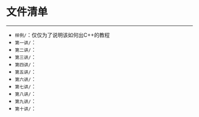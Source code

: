 # 文件清单

---

- <code>样例/</code>：仅仅为了说明该如何出C++的教程
- <code>第一讲/</code>：
- <code>第二讲/</code>：
- <code>第三讲/</code>：
- <code>第四讲/</code>：
- <code>第五讲/</code>：
- <code>第六讲/</code>：
- <code>第七讲/</code>：
- <code>第八讲/</code>：
- <code>第九讲/</code>：
- <code>第十讲/</code>：